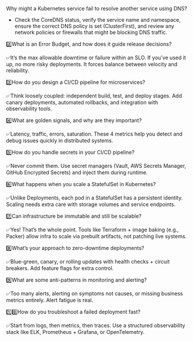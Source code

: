 

Why might a Kubernetes service fail to resolve another service using DNS? 

- Check the CoreDNS status, verify the service name and namespace, ensure the correct DNS policy is set (ClusterFirst), and review any network policies or firewalls that might be blocking DNS traffic.

2️⃣What is an Error Budget, and how does it guide release decisions? 

✅It’s the max allowable downtime or failure within an SLO. If you’ve used it up, no more risky deployments. It forces balance between velocity and reliability.

3️⃣How do you design a CI/CD pipeline for microservices? 

✅Think loosely coupled: independent build, test, and deploy stages. Add canary deployments, automated rollbacks, and integration with observability tools.

4️⃣What are golden signals, and why are they important? 

✅Latency, traffic, errors, saturation. These 4 metrics help you detect and debug issues quickly in distributed systems.

5️⃣How do you handle secrets in your CI/CD pipeline? 

✅Never commit them. Use secret managers (Vault, AWS Secrets Manager, GitHub Encrypted Secrets) and inject them during runtime.

6️⃣What happens when you scale a StatefulSet in Kubernetes? 

✅Unlike Deployments, each pod in a StatefulSet has a persistent identity. Scaling needs extra care with storage volumes and service endpoints.

7️⃣Can infrastructure be immutable and still be scalable? 

✅Yes! That’s the whole point. Tools like Terraform + image baking (e.g., Packer) allow infra to scale via prebuilt artifacts, not patching live systems.

8️⃣What’s your approach to zero-downtime deployments? 

✅Blue-green, canary, or rolling updates with health checks + circuit breakers. Add feature flags for extra control.

9️⃣What are some anti-patterns in monitoring and alerting? 

✅Too many alerts, alerting on symptoms not causes, or missing business metrics entirely. Alert fatigue is real.

1️⃣0️⃣How do you troubleshoot a failed deployment fast? 

✅Start from logs, then metrics, then traces. Use a structured observability stack like ELK, Prometheus + Grafana, or OpenTelemetry.
